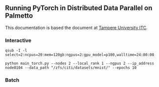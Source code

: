## Running PyTorch in Distributed Data Parallel on Palmetto

This documentation is based the document at [Tampere University ITC](https://tuni-itc.github.io/wiki/Technical-Notes/Distributed_dataparallel_pytorch/). 


### Interactive

~~~
qsub -I -l select=2:ncpus=20:mem=120gb:ngpus=2:gpu_model=p100,walltime=24:00:00
~~~

~~~
python main_torch.py --nodes 2 --local_rank 1 --ngpus 2 --ip_address node0104 --data_path "/zfs/citi/datasets/mnist/" --epochs 10
~~~

### Batch